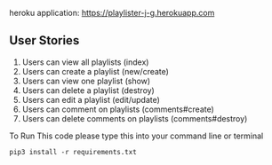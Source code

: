 heroku application: https://playlister-j-g.herokuapp.com

## User Stories

1. Users can view all playlists (index)
2. Users can create a playlist (new/create)
3. Users can view one playlist (show)
4. Users can delete a playlist (destroy)
5. Users can edit a playlist (edit/update)
6. Users can comment on playlists (comments#create)
7. Users can delete comments on playlists (comments#destroy)

To Run This code please type this into your command line or terminal
```
pip3 install -r requirements.txt
```

